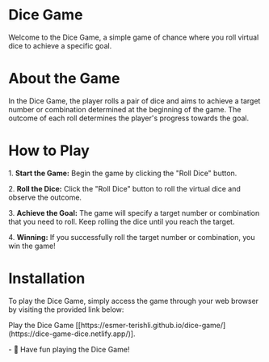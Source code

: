 <h1>Dice Game</h1>
<p align="left">Welcome to the Dice Game, a simple game of chance where you roll virtual dice to achieve a specific goal.</p>
<h1>About the Game</h1>
<p align="left">In the Dice Game, the player rolls a pair of dice and aims to achieve a target number or combination determined at the beginning of the game. The outcome of each roll determines the player's progress towards the goal.</p>
<h1>How to Play</h1>
<p align="left">1. <b>Start the Game:</b> Begin the game by clicking the "Roll Dice" button.</p>
<p align="left">2. <b>Roll the Dice:</b> Click the "Roll Dice" button to roll the virtual dice and observe the outcome.</p>
<p align="left">3. <b>Achieve the Goal:</b> The game will specify a target number or combination that you need to roll. Keep rolling the dice until you reach the target.</p>
<p align="left">4. <b>Winning:</b> If you successfully roll the target number or combination, you win the game!</p>
<h1>Installation</h1>
<p align="left">To play the Dice Game, simply access the game through your web browser by visiting the provided link below:</p>
<p>Play the Dice Game [[https://esmer-terishli.github.io/dice-game/](https://dice-game-dice.netlify.app/)].</p>
- 🎲 Have fun playing the Dice Game!
